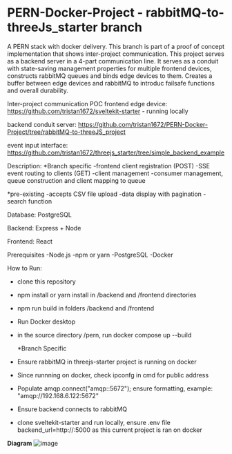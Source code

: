 # PERN-Docker-Project - rabbitMQ-to-threeJs_starter branch

A PERN stack with docker delivery.
This branch is part of a proof of concept implementation that shows inter-project communication.
This project serves as a backend server in a 4-part communication line. It serves as a conduit 
with state-saving management properties for multiple frontend devices, constructs rabbitMQ queues
and binds edge devices to them. Creates a buffer between edge devices and rabbitMQ to introduc
failsafe functions and overall durability.

Inter-project communication POC
frontend edge device: https://github.com/tristan1672/sveltekit-starter - running locally

backend conduit server: https://github.com/tristan1672/PERN-Docker-Project/tree/rabbitMQ-to-threeJS_project

event input interface: https://github.com/tristan1672/threejs_starter/tree/simple_backend_example

Description:
*Branch specific
-frontend client registration (POST)
-SSE event routing to clients (GET)
-client management
-consumer management, queue construction and client mapping to queue

*pre-existing
-accepts CSV file upload
-data display with pagination
-search function

Database:
PostgreSQL

Backend:
Express + Node

Frontend:
React

Prerequisites
-Node.js
-npm or yarn
-PostgreSQL
-Docker

How to Run:
- clone this repository
- npm install or yarn install in /backend and /frontend directories
- npm run build in folders /backend and /frontend
- Run Docker desktop
- in the source directory /pern, run docker compose up --build

  *Branch Specific
- Ensure rabbitMQ in threejs-starter project is running on docker
- Since runnning on docker, check ipconfg in cmd for public address
- Populate amqp.connect("amqp:<your public address>:5672"); ensure formatting, example: "amqp://192.168.6.122:5672"
- Ensure backend connects to rabbitMQ
- clone sveltekit-starter and run locally, ensure .env file backend_url=http://<your public address>:5000 as this current project is ran on docker



**Diagram**
![image](https://github.com/user-attachments/assets/52519737-529b-437e-a032-d8a0bda3b943)
